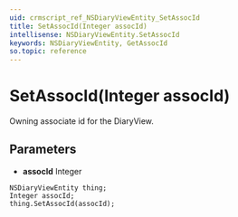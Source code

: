 ```yaml
---
uid: crmscript_ref_NSDiaryViewEntity_SetAssocId
title: SetAssocId(Integer assocId)
intellisense: NSDiaryViewEntity.SetAssocId
keywords: NSDiaryViewEntity, GetAssocId
so.topic: reference
---
```


# SetAssocId(Integer assocId)

Owning associate id for the DiaryView.

## Parameters

* **assocId** Integer

```crmscript
NSDiaryViewEntity thing;
Integer assocId;
thing.SetAssocId(assocId);
```

